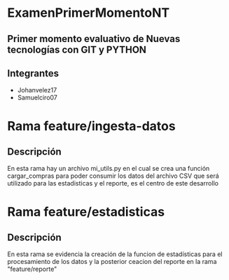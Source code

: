 # ExamenPrimerMomentoNT

## Primer momento evaluativo de Nuevas tecnologías con GIT y PYTHON 

## Integrantes

- Johanvelez17
- Samuelciro07

# Rama feature/ingesta-datos
## Descripción

En esta rama hay un archivo mi_utils.py en el cual se crea una función cargar_compras para poder consumir los datos del archivo CSV que será utilizado para las estadisticas y el reporte, es el centro de este desarrollo


# Rama feature/estadisticas

## Descripción

En esta rama se evidencia la creación de la funcion de estadísticas 
para el procesamiento de los datos y la posterior ceacion del reporte en la rama "feature/reporte"

